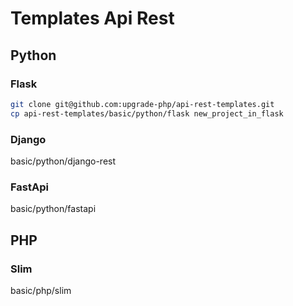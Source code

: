 # Templates Api Rest

## Python
### Flask
```bash
git clone git@github.com:upgrade-php/api-rest-templates.git
cp api-rest-templates/basic/python/flask new_project_in_flask
```

### Django
basic/python/django-rest

### FastApi
basic/python/fastapi

## PHP
### Slim
basic/php/slim
